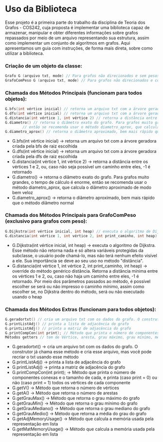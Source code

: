 # Uso da Biblioteca

Esse projeto é a primeira parte do trabalho da disciplina de Teoria dos Grafos - COS242, cuja proposta é implementar uma biblioteca capaz de armazenar, manipular e 
obter diferentes informações sobre grafos repassados por meio de um arquivo representando sua estrutura, assim como implementar um conjunto de algoritmos em grafos. 
Aqui apresentamos um guia com instruções, de forma mais direta, sobre como utilizar a biblioteca. 

### Criação de um objeto da classe:

```cpp
Grafo G (arquivo txt, mode) // Para grafos não direcionados e sem pesos nas arestas
GrafoComPeso G (arquivo txt, mode) // Para grafos não direcionados e com pesos nas arestas
```

### Chamada dos Métodos Principais (funcionam para todos objetos):

```cpp
G.bfs(int vértice inicial) // retorna um arquivo txt com a árvore geradora criada pela bfs
G.dfs(int vértice inicial) // retorna um arquivo txt com a árvore geradora criada pela dfs
G.distancia(int vértice 1, int vértice 2) // retorna a distância entre os vértices 1 e 2, ou, caso não seja possível um caminho entre eles, -1 é retornado
G.diametro() // retorna o diâmetro exato do grafo. Para grafos muito grandes, o tempo de cálculo é enorme,
		// então se recomenda usar o método diametro_aprox, que calcula o diâmetro aproximado de modo bem veloz
G.diametro_aprox() // retorna o diâmetro aproximado, bem mais rápido que o método diâmetro normal
```

- G.bfs(int vértice inicial) → retorna um arquivo txt com a árvore geradora criada pela bfs de raiz escolhida
- G.dfs(int vértice inicial) → retorna um arquivo txt com a árvore geradora criada pela dfs de raiz escolhida
- G.distancia(int vértice 1, int vértice 2) → retorna a distância entre os vértices 1 e 2, ou, caso não seja possível um caminho entre eles, -1 é retornado
- G.diametro() → retorna o diâmetro exato do grafo. Para grafos muito grandes, o tempo de cálculo é enorme, então se recomenda usar o método diametro_aprox, que calcula o diâmetro aproximado de modo bem veloz
- G.diametro_aprox() → retorna o diâmetro aproximado, bem mais rápido que o método diâmetro normal

### Chamada dos Métodos Principais para GrafoComPeso (exclusivo para grafos com peso):
```cpp
G.Dijkstra(int vértice inicial, int heap) // executa o algoritmo de Dijkstra, para uso prático use o método Distância
G.distancia(int vértice 1, int vértice 2, int print_caminho, int heap)
```
- G.Dijkstra(int vértice inicial, int heap) → executa o algoritmo de Dijkstra. Esse método não retorna nada e só altera variáveis protegidas da subclasse, o usuário pode chamá-lo, mas não terá nenhum efeito visível a ele. Sua importância se deve ao seu uso no método "distância".
- G.distancia(int vértice 1, int vértice 2, int print_caminho, int heap) → override do método genérico distância. Retorna a distância mínima entre os vértices 1 e 2, ou, caso não haja um caminho entre eles, -1 é retornado. Por meio dos parâmetros passados ao método, é possível escolher se será ou não impresso o caminho mínimo, assim como escolher se, no Dijkstra dentro do método, será ou não executado usando o heap

### Chamada dos Métodos Extras (funcionam para todos objetos):

```cpp
G.geradortxt() // cria um arquivo txt com os dados do grafo. O construtor já chama esse método e cria esse arquivo, mas você pode recriar o txt usando esse método
G.printListAdj() // printa a lista de adjacência do grafo
G.printListAdj() // printa a matriz de adjacência do grafo
G.printCompCon(int print); // Método que printa o número de componentes conexas e o tamanho de cada, e printa (caso print = 0) ou não (caso print = 1) todos os vértices de cada componente
Métodos getters // tem de Vértice, aresta, grau máximo, grau mínimo, média do grau, mediana do grau e compcon (ajustar isso, o método retorna compcon mas isso não é printavel)
```

- G.geradortxt() → cria um arquivo txt com os dados do grafo. O construtor já chama esse método e cria esse arquivo, mas você pode recriar o txt usando esse método
- G.printListAdj() → printa a lista de adjacência do grafo
- G.printListAdj() → printa a matriz de adjacência do grafo
- G.printCompCon(int print); → Método que printa o número de componentes conexas e o tamanho de cada, e printa (caso print = 0) ou não (caso print = 1) todos os vértices de cada componente
- G.getV() → Método que retorna o número de vértices
- G.getA() → Método que retorna o número de arestas
- G.getGrauMax() → Método que retorna o grau máximo do grafo
- G.getGrauMin() → Método que retorna o  grau mínimo do grafo
- G.getGrauMediano() → Método que retorna o grau mediano do grafo
- G.getGrauMedio() → Método que retorna a média do grau do grafo
- G.getAdjMemoryUsage() → Método que calcula a memória usada pela representação em lista
- G.getMatMemoryUsage() → Método que calcula a memória usada pela representação em lista
